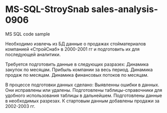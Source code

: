 # MS-SQL-StroySnab sales-analysis-0906
MS SQL code sample

Необходимо извлечь из БД данные о продажах стойматериалов компанией «СтройСнаб» в 2000-2001 гг и подготовить их для последующей аналитики.
   
   Требуется подготовить данные в следующих разразех:
      Динамика закупок по месяцам.
      Прибыль компании за весь период.
      Динамика продаж по месяцам.
      Динамика финансовых потоков по месяцам.

В процессе подготовки данных сделано:
   Выявленны ошибки в данных. Они исправлены или удалены.
   Подготовлены таблицы-справочники для удобного использования таблицы в дальнейшем.
   Подготовлены данные в необходимых разрезах.
   К стартовым данным добавлены продажи за 2002-2003 гг.
